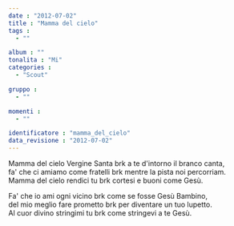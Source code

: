 ```yaml
---
date : "2012-07-02"
title : "Mamma del cielo"
tags : 
  - ""

album : ""
tonalita : "Mi"
categories : 
  - "Scout"

gruppo : 
  - ""

momenti : 
  - ""

identificatore : "mamma_del_cielo"
data_revisione : "2012-07-02"
---
```

  
  
Mamma del cielo Vergine Santa brk a te d'intorno il branco canta,  
fa' che ci amiamo come fratelli brk mentre la pista noi percorriam.  
Mamma del cielo rendici tu brk	cortesi e buoni come Gesù.  
  
  
Fa' che io ami ogni vicino brk come se fosse Gesù Bambino,   
del mio meglio fare prometto brk per diventare un tuo lupetto.   
Al cuor divino stringimi tu brk come stringevi a te Gesù.  
  
  
  
  
  

